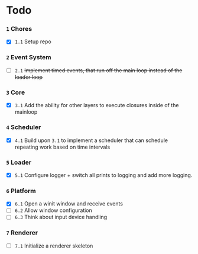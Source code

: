 # Todo

### `1` Chores
  * [x] `1.1` Setup repo

### `2` Event System
  * [ ] `2.1` ~~Implement timed events, that run off the main loop instead of the loader loop~~

### `3` Core
  * [x] `3.1` Add the ability for other layers to execute closures inside of the mainloop

### `4` Scheduler
  * [x] `4.1` Build upon `3.1` to implement a scheduler that can schedule repeating work based on time intervals 

### `5` Loader
  * [x] `5.1` Configure logger + switch all prints to logging and add more logging.

### `6` Platform
  * [x] `6.1` Open a winit window and receive events
  * [ ] `6.2` Allow window configuration
  * [ ] `6.3` Think about input device handling

### `7` Renderer
  * [ ] `7.1` Initialize a renderer skeleton
